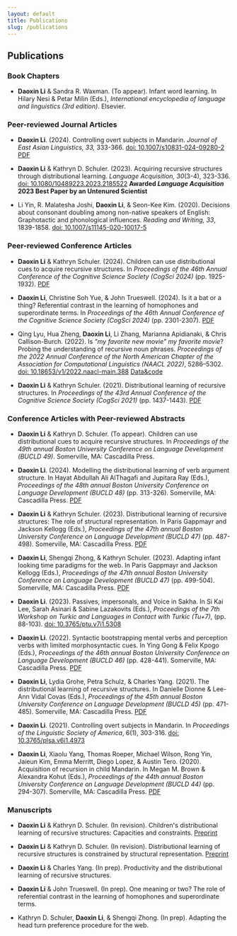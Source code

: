 ```yaml
---
layout: default
title: Publications
slug: /publications
---
```


## Publications

### Book Chapters

* **Daoxin Li** & Sandra R. Waxman. (To appear). Infant word learning. In Hilary Nesi & Petar Milin (Eds.), *International encyclopedia of language and linguistics (3rd edition)*. Elsevier.

### Peer-reviewed Journal Articles

* **Daoxin Li**. (2024). Controlling overt subjects in Mandarin. *Journal of East Asian Linguistics, 33,* 333-366. <a href="https://link.springer.com/article/10.1007/s10831-024-09280-2">doi: 10.1007/s10831-024-09280-2</a> <a href="https://rdcu.be/dRvQa
">PDF</a>

* **Daoxin Li** & Kathryn D. Schuler. (2023). Acquiring recursive structures through distributional learning. *Language Acquisition, 30*(3-4), 323-336. <a href="https://www.tandfonline.com/doi/full/10.1080/10489223.2023.2185522">doi: 10.1080/10489223.2023.2185522</a> **Awarded *Language Acquisition* 2023 Best Paper by an Untenured Scientist**

* Li Yin, R. Malatesha Joshi, **Daoxin Li**, & Seon-Kee Kim. (2020). Decisions about consonant doubling among non-native speakers of English: Graphotactic and phonological influences. _Reading and Writing, 33_, 1839-1858. <a href="https://link.springer.com/article/10.1007%2Fs11145-020-10017-5">doi: 10.1007/s11145-020-10017-5</a>

### Peer-reviewed Conference Articles

* **Daoxin Li** & Kathryn Schuler. (2024). Children can use distributional cues to acquire recursive structures. In *Proceedings of the 46th Annual Conference of the Cognitive Science Society (CogSci 2024)* (pp. 1925-1932). <a href="https://escholarship.org/content/qt3d52v78v/qt3d52v78v.pdf?t=sfdp8s&v=lg">PDF</a> 

* **Daoxin Li**, Christine Soh Yue, & John Trueswell. (2024). Is it a bat or a thing? Referential contrast in the learning of homophones and superordinate terms. In *Proceedings of the 46th Annual Conference of the Cognitive Science Society (CogSci 2024)* (pp. 2301-2307). <a href="https://escholarship.org/content/qt3h2521vb/qt3h2521vb.pdf?t=sfdz5q&v=lg">PDF</a> 

* Qing Lyu, Hua Zheng, **Daoxin Li**, Li Zhang, Marianna Apidianaki, & Chris Callison-Burch. (2022). Is *"my favorite new movie" my favorite movie*? Probing the understanding of recursive noun phrases. *Proceedings of the 2022 Annual Conference of the North American Chapter of the Association for Computational Linguistics (NAACL 2022)*, 5286–5302. <a href="https://aclanthology.org/2022.naacl-main.388/">doi: 10.18653/v1/2022.naacl-main.388</a> <a href="https://github.com/veronica320/Recursive-NPs">Data&code</a>

* **Daoxin Li** & Kathryn Schuler. (2021). Distributional learning of recursive structures. In *Proceedings of the 43rd Annual Conference of the Cognitive Science Society (CogSci 2021)* (pp. 1437-1443). <a href="https://escholarship.org/content/qt45221021/qt45221021.pdf?t=qwi33l&v=lg">PDF</a>

### Conference Articles with Peer-reviewed Abstracts

* **Daoxin Li** & Kathryn D. Schuler. (To appear). Children can use distributional cues to acquire recursive structures. In *Proceedings of the 49th annual Boston University Conference on Language Development (BUCLD 49)*. Somerville, MA: Cascadilla Press.

* **Daoxin Li**. (2024). Modelling the distributional learning of verb argument structure. In Hayat Abdullah Ali AlThagafi and Jupitara Ray (Eds.), *Proceedings of the 48th annual Boston University Conference on Language Development (BUCLD 48)* (pp. 313-326). Somerville, MA: Cascadilla Press. <a href="https://www.lingref.com/bucld/48/BUCLD48-24.pdf">PDF</a>

* **Daoxin Li** & Kathryn Schuler. (2023). Distributional learning of recursive structures: The role of structural representation. In Paris Gappmayr and Jackson Kellogg (Eds.), *Proceedings of the 47th annual Boston University Conference on Language Development (BUCLD 47)* (pp. 487-498). Somerville, MA: Cascadilla Press. <a href="http://www.lingref.com/bucld/47/BUCLD47-40.pdf">PDF</a>

* **Daoxin Li**, Shengqi Zhong, & Kathryn Schuler. (2023). Adapting infant looking time paradigms for the web. In Paris Gappmayr and Jackson Kellogg (Eds.), *Proceedings of the 47th annual Boston University Conference on Language Development (BUCLD 47)* (pp. 499-504). Somerville, MA: Cascadilla Press. <a href="http://www.lingref.com/bucld/47/BUCLD47-41.pdf">PDF</a>

* **Daoxin Li**. (2023). Passives, impersonals, and Voice in Sakha. In Si Kai Lee, Sarah Asinari & Sabine Lazakovits (Eds.), *Proceedings of the 7th Workshop on Turkic and Languages in Contact with Turkic (Tu+7)*, (pp. 88-103). <a href="https://journals.linguisticsociety.org/proceedings/index.php/tu/article/view/5308">doi: 10.3765/ptu.v7i1.5308</a>

* **Daoxin Li**. (2022). Syntactic bootstrapping mental verbs and perception verbs with limited morphosyntactic cues. In Ying Gong & Felix Kpogo (Eds.), *Proceedings of the 46th annual Boston University Conference on Language Development (BUCLD 46)* (pp. 428-441). Somerville, MA: Cascadilla Press. <a href="http://www.lingref.com/bucld/46/BUCLD46-33.pdf">PDF</a>

* **Daoxin Li**, Lydia Grohe, Petra Schulz, & Charles Yang. (2021). The distributional learning of recursive structures. In Danielle Dionne & Lee-Ann Vidal Covas (Eds.), *Proceedings of the 45th annual Boston University Conference on Language Development (BUCLD 45)* (pp. 471-485). Somerville, MA: Cascadilla Press. <a href="http://www.lingref.com/bucld/45/BUCLD45-36.pdf">PDF</a>

* **Daoxin Li**. (2021). Controlling overt subjects in Mandarin. In *Proceedings of the Linguistic Society of America*, 6(1), 303-316. <a href="https://journals.linguisticsociety.org/proceedings/index.php/PLSA/article/view/4973">doi: 10.3765/plsa.v6i1.4973</a> 

* **Daoxin Li**, Xiaolu Yang, Thomas Roeper, Michael Wilson, Rong Yin, Jaieun Kim, Emma Merritt, Diego Lopez, & Austin Tero. (2020). Acquisition of recursion in child Mandarin. In Megan M. Brown & Alexandra Kohut (Eds.), *Proceedings of the 44th annual Boston University Conference on Language Development (BUCLD 44)* (pp. 294-307). Somerville, MA: Cascadilla Press. <a href="http://www.lingref.com/bucld/44/BUCLD44-24.pdf">PDF</a>

### Manuscripts

* **Daoxin Li** & Kathryn D. Schuler. (In revision). Children's distributional learning of recursive structures: Capacities and constraints. <a href="https://doi.org/10.31234/osf.io/csdfg_v1">Preprint</a>
  
* **Daoxin Li** & Kathryn D. Schuler. (In revision). Distributional learning of recursive structures is constrained by structural representation. <a href="https://doi.org/10.31234/osf.io/8m2f4_v1">Preprint</a>

* **Daoxin Li** & Charles Yang. (In prep). Productivity and the distributional learning of recursive structures.

* **Daoxin Li** & John Trueswell. (In prep). One meaning or two? The role of referential contrast in the learning of homophones and superordinate terms.

* Kathryn D. Schuler, **Daoxin Li**, & Shengqi Zhong. (In prep). Adapting the head turn preference procedure for the web.

<br />
<br />
